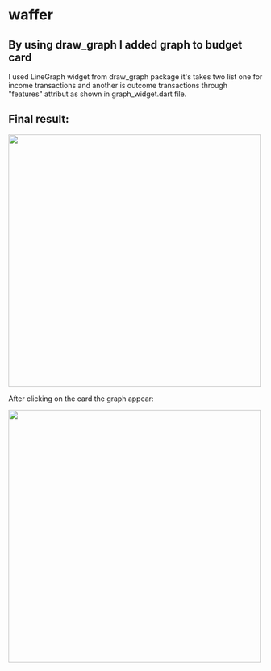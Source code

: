 # waffer

## By using draw_graph I added graph to budget card

I used LineGraph widget from draw_graph package it's takes two list one for income transactions and another is outcome transactions through "features" attribut as shown in graph_widget.dart file.

## Final result:

<img src="https://github.com/Lama-Aldhafeeri/Waffer-Tuwaiq/assets/84765301/0f922e11-9a3a-435a-a9fe-4a5c2fcbab3b"  height = "500" />

After clicking on the card the graph appear:

<img src="https://github.com/Lama-Aldhafeeri/Waffer-Tuwaiq/assets/84765301/74d9c893-d678-4bca-9f1a-980ea2159b0d"  height = "500" />
